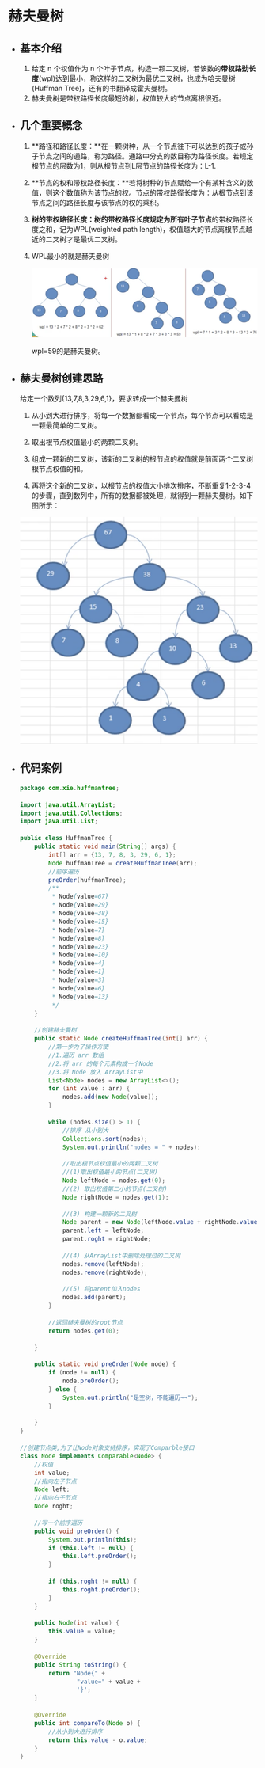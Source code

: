 # 赫夫曼树

- ## 基本介绍

  1. 给定 n 个权值作为 n 个叶子节点，构造一颗二叉树，若该数的**带权路劲长度**(wpl)达到最小，称这样的二叉树为最优二叉树，也成为哈夫曼树(Huffman Tree)，还有的书翻译成霍夫曼树。
  2. 赫夫曼树是带权路径长度最短的树，权值较大的节点离根很近。

- ## 几个重要概念

  1. **路径和路径长度：**在一颗树种，从一个节点往下可以达到的孩子或孙子节点之间的通路，称为路径。通路中分支的数目称为路径长度。若规定根节点的层数为1，则从根节点到L层节点的路径长度为：L-1.

  2. **节点的权和带权路径长度：**若将树种的节点赋给一个有某种含义的数值，则这个数值称为该节点的权。节点的带权路径长度为：从根节点到该节点之间的路径长度与该节点的权的乘积。

  3. **树的带权路径长度：**树的带权路径长度规定为所有**叶子节点**的带权路径长度之和，记为WPL(weighted path length)，权值越大的节点离根节点越近的二叉树才是最优二叉树。

  4. WPL最小的就是赫夫曼树

     ![huffmantree1.png](../0_images/huffmantree1.png)

     wpl=59的是赫夫曼树。

- ## 赫夫曼树创建思路

  给定一个数列{13,7,8,3,29,6,1}，要求转成一个赫夫曼树

  1. 从小到大进行排序，将每一个数据都看成一个节点，每个节点可以看成是一颗最简单的二叉树。

  2. 取出根节点权值最小的两颗二叉树。

  3. 组成一颗新的二叉树，该新的二叉树的根节点的权值就是前面两个二叉树根节点权值的和。

  4. 再将这个新的二叉树，以根节点的权值大小排次排序，不断重复1-2-3-4的步骤，直到数列中，所有的数据都被处理，就得到一颗赫夫曼树。如下图所示：

    ![huffmantree2.png](../0_images/huffmantree2.png)
  
- ## 代码案例

  ```java
  package com.xie.huffmantree;
  
  import java.util.ArrayList;
  import java.util.Collections;
  import java.util.List;
  
  public class HuffmanTree {
      public static void main(String[] args) {
          int[] arr = {13, 7, 8, 3, 29, 6, 1};
          Node huffmanTree = createHuffmanTree(arr);
          //前序遍历
          preOrder(huffmanTree);
          /**
           * Node{value=67}
           * Node{value=29}
           * Node{value=38}
           * Node{value=15}
           * Node{value=7}
           * Node{value=8}
           * Node{value=23}
           * Node{value=10}
           * Node{value=4}
           * Node{value=1}
           * Node{value=3}
           * Node{value=6}
           * Node{value=13}
           */
      }
  
      //创建赫夫曼树
      public static Node createHuffmanTree(int[] arr) {
          //第一步为了操作方便
          //1.遍历 arr 数组
          //2.将 arr 的每个元素构成一个Node
          //3.将 Node 放入 ArrayList中
          List<Node> nodes = new ArrayList<>();
          for (int value : arr) {
              nodes.add(new Node(value));
          }
  
          while (nodes.size() > 1) {
              //排序 从小到大
              Collections.sort(nodes);
              System.out.println("nodes = " + nodes);
  
              //取出根节点权值最小的两颗二叉树
              //(1)取出权值最小的节点(二叉树)
              Node leftNode = nodes.get(0);
              //(2) 取出权值第二小的节点(二叉树)
              Node rightNode = nodes.get(1);
  
              //(3) 构建一颗新的二叉树
              Node parent = new Node(leftNode.value + rightNode.value);
              parent.left = leftNode;
              parent.roght = rightNode;
  
              //(4) 从ArrayList中删除处理过的二叉树
              nodes.remove(leftNode);
              nodes.remove(rightNode);
  
              //(5) 将parent加入nodes
              nodes.add(parent);
          }
  
          //返回赫夫曼树的root节点
          return nodes.get(0);
  
      }
  
      public static void preOrder(Node node) {
          if (node != null) {
              node.preOrder();
          } else {
              System.out.println("是空树，不能遍历~~");
          }
  
      }
  }
  
  //创建节点类,为了让Node对象支持排序，实现了Comparble接口
  class Node implements Comparable<Node> {
      //权值
      int value;
      //指向左子节点
      Node left;
      //指向右子节点
      Node roght;
  
      //写一个前序遍历
      public void preOrder() {
          System.out.println(this);
          if (this.left != null) {
              this.left.preOrder();
          }
  
          if (this.roght != null) {
              this.roght.preOrder();
          }
      }
  
      public Node(int value) {
          this.value = value;
      }
  
      @Override
      public String toString() {
          return "Node{" +
                  "value=" + value +
                  '}';
      }
  
      @Override
      public int compareTo(Node o) {
          //从小到大进行排序
          return this.value - o.value;
      }
  }
  ```
